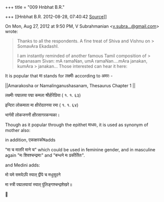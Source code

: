 +++
title = "009 Hnbhat B.R."

+++
[[Hnbhat B.R.	2012-08-28, 07:40:42 [Source](https://groups.google.com/g/bvparishat/c/L2yffeRZQmM)]]



On Mon, Aug 27, 2012 at 9:50 PM, V Subrahmanian \<[v.subra...@gmail.com]()\> wrote:  

> Thanks to all the respondents. A fine treat of Shiva and Vishnu on > SomavAra EkadashI.  
>   
> I am instantly reminded of another famous Tamil composition of > Papanasam Sivan: mA ramaNan, umA ramaNan....mAra janakan, kumAra > janakan... Those interested can hear it here:  
>   

  

It is popular that मा stands for लक्ष्मीः according to अमरः -

  

\|\|Amarakosha or Namalinganushasanam, Thesaurus Chapter 1 \|\|

लक्ष्मीः पद्मालया पद्मा कमला श्रीर्हरिप्रिया ( १. १. ६३)

इन्दिरा लोकमाता मा क्षीरोदतनया रमा ( १. १. ६४)

भार्गवी लोकजननी क्षीरसागरकन्यका।

  

Though as it popular through the epithet माधवः, it is used as synonym of mother also:

in addition, एकाक्षरकोषadds

  

"मा च मातरि माने च" which could be used in feminine gender, and in masculine again "मः शिवश्चन्द्रमाः" and "बन्धने मः प्रकीर्तितः".

  

and Medini adds:

  

मो यमे समयेऽपि स्यात् द्वीपे च मधुसूदने

  

मा स्त्री पद्मालयायां स्यात् पुंलिङ्गश्चन्द्रशेखरे॥

  





